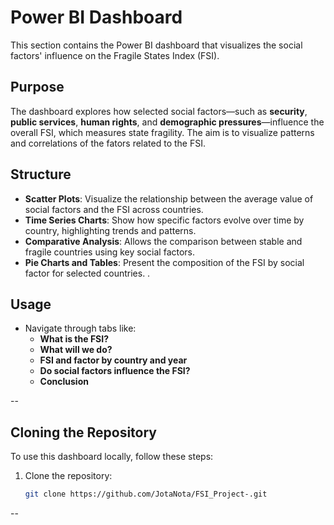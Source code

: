 # Power BI Dashboard
This section contains the Power BI dashboard that visualizes the social factors' influence on the Fragile States Index (FSI).

## Purpose
The dashboard explores how selected social factors—such as **security**, **public services**, **human rights**, and **demographic pressures**—influence the overall FSI, which measures state fragility. The aim is to visualize patterns and correlations of the fators related to the FSI.

## Structure
- **Scatter Plots**: Visualize the relationship between the average value of social factors and the FSI across countries.
- **Time Series Charts**: Show how specific factors evolve over time by country, highlighting trends and patterns.
- **Comparative Analysis**: Allows the comparison between stable and fragile countries using key social factors.
- **Pie Charts and Tables**: Present the composition of the FSI by social factor for selected countries.
.
## Usage
- Navigate through tabs like:
  - **What is the FSI?**
  - **What will we do?**
  - **FSI and factor by country and year**
  - **Do social factors influence the FSI?**
  - **Conclusion**

--

## Cloning the Repository
To use this dashboard locally, follow these steps:

1. Clone the repository:
   ```bash
   git clone https://github.com/JotaNota/FSI_Project-.git

--